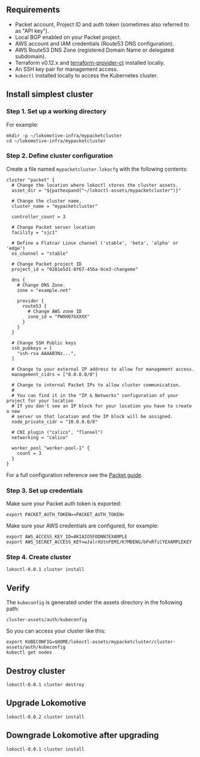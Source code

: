 ## Requirements

* Packet account, Project ID and auth token (sometimes also referred to as "API key").
* Local BGP enabled on your Packet project.
* AWS account and IAM credentials (Route53 DNS configuration).
* AWS Route53 DNS Zone (registered Domain Name or delegated subdomain).
* Terraform v0.12.x and [terraform-provider-ct](https://github.com/poseidon/terraform-provider-ct)
  installed locally.
* An SSH key pair for management access.
* `kubectl` installed locally to access the Kubernetes cluster.

## Install simplest cluster

### Step 1. Set up a working directory

For example:

```
mkdir -p ~/lokomotive-infra/mypacketcluster
cd ~/lokomotive-infra/mypacketcluster
```

### Step 2. Define cluster configuration

Create a file named `mypacketcluster.lokocfg` with the following contents:

```hcl
cluster "packet" {
  # Change the location where lokoctl stores the cluster assets.
  asset_dir = "${pathexpand("~/lokoctl-assets/mypacketcluster")}"

  # Change the cluster name.
  cluster_name = "mypacketcluster"

  controller_count = 3

  # Change Packet server location
  facility = "sjc1"

  # Define a Flatcar Linux channel ('stable', 'beta', 'alpha' or 'edge')
  os_channel = "stable"

  # Change Packet project ID
  project_id = "0281e5d1-8f67-45ba-9ce3-changeme"

  dns {
    # Change DNS Zone.
    zone = "example.net"

    provider {
      route53 {
        # Change AWS zone ID
        zone_id = "PWXH07GXXXX"
      }
    }
  }

  # Change SSH Public keys
  ssh_pubkeys = [
    "ssh-rsa AAAAB3Nz...",
  ]

  # Change to your external IP address to allow for management access.
  management_cidrs = ["0.0.0.0/0"]

  # Change to internal Packet IPs to allow cluster communication.
  #
  # You can find it in the "IP & Networks" configuration of your project for your location
  # If you don't see an IP block for your location you have to create a new
  # server on that location and the IP block will be assigned.
  node_private_cidr = "10.0.0.0/8"

  # CNI plugin ("calico", "flannel")
  networking = "calico"

  worker_pool "worker-pool-1" {
    count = 3
  }
}
```

For a full configuration reference see the [Packet guide](https://github.com/kinvolk/lokomotive/blob/master/docs/installer/packet.md).

### Step 3. Set up credentials

Make sure your Packet auth token is exported:

```
export PACKET_AUTH_TOKEN=<PACKET_AUTH_TOKEN>
```

Make sure your AWS credentials are configured, for example:

```
export AWS_ACCESS_KEY_ID=AKIAIOSFODNN7EXAMPLE
export AWS_SECRET_ACCESS_KEY=wJalrXUtnFEMI/K7MDENG/bPxRfiCYEXAMPLEKEY
```

### Step 4. Create cluster

```
lokoctl-0.0.1 cluster install
```

## Verify

The `kubeconfig` is generated under the assets directory in the following path:

```
cluster-assets/auth/kubeconfig
```

So you can access your cluster like this:

```
export KUBECONFIG=$HOME/lokoctl-assets/mypacketcluster/cluster-assets/auth/kubeconfig
kubectl get nodes
```

## Destroy cluster

```
lokoctl-0.0.1 cluster destroy
```

## Upgrade Lokomotive

```
lokoctl-0.0.2 cluster install
```

## Downgrade Lokomotive after upgrading

```
lokoctl-0.0.1 cluster install
```
